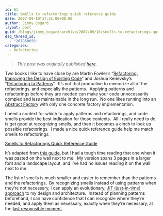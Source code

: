 ```yaml
---
id: 61
title: Smells to refactorings quick reference guide
date: 2007-09-10T17:51:00+00:00
author: Jimmy Bogard
layout: post
guid: /blogs/jimmy_bogard/archive/2007/09/10/smells-to-refactorings-quick-reference-guide.aspx
dsq_thread_id:
  - "267850059"
categories:
  - Refactoring
---
```

> _This post was originally published [here](http://grabbagoft.blogspot.com/2007/09/smells-to-refactorings-quick-reference.html)._

Two&nbsp;books I like to have close by are Martin Fowler&#8217;s &#8220;[Refactoring: Improving the Design of Existing Code](http://www.amazon.com/Refactoring-Improving-Design-Existing-Code/dp/0201485672)&#8221; and Joshua Kerievsky&#8217;s &#8220;[Refactoring to Patterns](http://www.amazon.com/Refactoring-Patterns-Addison-Wesley-Signature-Kerievsky/dp/0321213351)&#8220;.&nbsp; It&#8217;s not that productive to memorize all of the refactorings, and especially the patterns.&nbsp; Applying patterns and refactorings before they are needed can make your code unnecessarily complex and less&nbsp;maintainable in the long run.&nbsp; No one likes running into an [Abstract Factory](http://www.dofactory.com/Patterns/PatternAbstract.aspx)&nbsp;with only one concrete factory implementation.&nbsp;

I need a context for which to apply patterns and refactorings, and code smells provide the best indication for those contexts.&nbsp; All I really need to do is get good at recognizing smells, and then it becomes a cinch to look up possible refactorings.&nbsp;&nbsp;I made&nbsp;a nice quick reference guide&nbsp;help me match smells&nbsp;to refactorings:

[Smells to Refactorings Quick Reference Guide](http://s3.amazonaws.com/grabbagoftimg/Smells%20to%20Refactorings.pdf)

It&#8217;s adapted from [this guide](http://industriallogic.com/papers/smellstorefactorings.pdf), but I had a tough time reading that one when it was pasted on the wall next to me.&nbsp; My version spans 3 pages in a larger font&nbsp;and&nbsp;a landscape layout, and I&#8217;ve had no issues reading it on the wall next to me.

The list of smells is much smaller and easier to remember than the patterns and the refactorings.&nbsp; By recognizing smells instead of using patterns when they&#8217;re not necessary, I can apply an evolutionary, [JIT (just-in-time) approach](http://www.agilemodeling.com/essays/amdd.htm) to my design and architecture.&nbsp; Instead of planning patterns beforehand, I can have confidence that I can recognize where they&#8217;re needed, and apply them as necessary, exactly when they&#8217;re necessary, at the [last responsible moment](http://codebetter.com/blogs/jeremy.miller/archive/2006/01/18/136648.aspx).